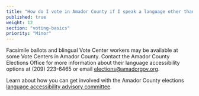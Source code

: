 ```yaml
---
title: "How do I vote in Amador County if I speak a language other than English?"
published: true
weight: 12
section: "voting-basics"
priority: "Minor"
---
```


Facsimile ballots and blingual Vote Center workers may be available at some Vote Centers in Amador County. Contact the Amador County Elections Office for more information about their language accessibility options at (209) 223-6465 or email [elections@amadorgov.org](mailto:elections@amadorgov.org).

Learn about how you can get involved with the Amador County elections [language accessibility advisory committee](https://www.amadorgov.org/government/elections/vlaac-home).